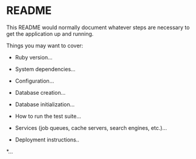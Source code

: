 # README

This README would normally document whatever steps are necessary to get the
application up and running.

Things you may want to cover:

* Ruby version...

* System dependencies...

* Configuration...   

* Database creation...

* Database initialization...

* How to run the test suite...

* Services (job queues, cache servers, search engines, etc.)...

* Deployment instructions..

*... 
